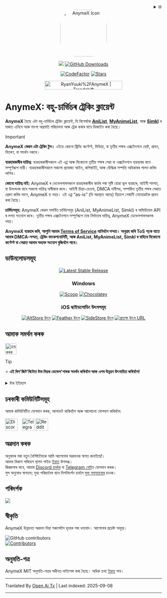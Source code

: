<div align="right">
  <details>
    <summary>🌐</summary>
    <div>
      <div align="center">
        <a href="https://openaitx.github.io/#/view?user=RyanYuuki&project=AnymeX&lang=ar">العربية</a>
        | <a href="https://openaitx.github.io/view.html?user=RyanYuuki&project=AnymeX&lang=as">অসমীয়া</a>
        | <a href="https://openaitx.github.io/#/view?user=RyanYuuki&project=AnymeX&lang=id">Bahasa Indonesia</a>
        | <a href="https://openaitx.github.io/#/view?user=RyanYuuki&project=AnymeX&lang=de">Deutsch</a>
        | <a href="https://openaitx.github.io/#/view?user=RyanYuuki&project=AnymeX&lang=en">English</a>
        | <a href="https://openaitx.github.io/#/view?user=RyanYuuki&project=AnymeX&lang=es">Español</a>
        | <a href="https://openaitx.github.io/#/view?user=RyanYuuki&project=AnymeX&lang=fa">فارسی</a>
        | <a href="https://openaitx.github.io/#/view?user=RyanYuuki&project=AnymeX&lang=fr">Français</a>
        | <a href="https://openaitx.github.io/#/view?user=RyanYuuki&project=AnymeX&lang=hi">হিন্দী</a>
        | <a href="https://openaitx.github.io/#/view?user=RyanYuuki&project=AnymeX&lang=it">ইটালিয়ান</a>
        | <a href="https://openaitx.github.io/#/view?user=RyanYuuki&project=AnymeX&lang=ja">জাপানী</a>
        | <a href="https://openaitx.github.io/#/view?user=RyanYuuki&project=AnymeX&lang=ko">কোৰিয়ান</a>
        | <a href="https://openaitx.github.io/#/view?user=RyanYuuki&project=AnymeX&lang=nl">নেদাৰলেণ্ডছ</a>
        | <a href="https://openaitx.github.io/#/view?user=RyanYuuki&project=AnymeX&lang=pl">পোলিশ</a>
        | <a href="https://openaitx.github.io/#/view?user=RyanYuuki&project=AnymeX&lang=pt">পৰ্তুগীজ</a>
        | <a href="https://openaitx.github.io/#/view?user=RyanYuuki&project=AnymeX&lang=ru">ৰাছিয়ান</a>
        | <a href="https://openaitx.github.io/#/view?user=RyanYuuki&project=AnymeX&lang=th">থাই</a>
        | <a href="https://openaitx.github.io/#/view?user=RyanYuuki&project=AnymeX&lang=tr">তুৰ্কী</a>
        | <a href="https://openaitx.github.io/#/view?user=RyanYuuki&project=AnymeX&lang=vi">ভিয়েটনামী</a>
        | <a href="https://openaitx.github.io/#/view?user=RyanYuuki&project=AnymeX&lang=zh-TW">পৰম্পৰাগত চীন</a>
        | <a href="https://openaitx.github.io/#/view?user=RyanYuuki&project=AnymeX&lang=zh-CN">সৰলীকৃত চীন</a>
      </div>
    </div>
  </details>
</div>
<div align="center">
<img src="https://raw.githubusercontent.com/RyanYuuki/AnymeX/main/assets/images/logo.png" alt='AnymeX Icon' style="border-radius: 50px; height: 150px; width: 150px;">
  
<p align="center">
   <img src="https://img.shields.io/badge/platforms-android_ios_windows_linux_macos-06599d?color=white&labelColor=black&style=for-the-badge"/>
  <a href="https://github.com/RyanYuuki/AnymeX/releases"><img src="https://img.shields.io/github/downloads/RyanYuuki/AnymeX/total?color=white&labelColor=black&label=Downloads&style=for-the-badge" alt="GitHub Downloads"></a>
</p>
<p align="center">
<a href="https://www.codefactor.io/repository/github/RyanYuuki/AnymeX"><img src="https://img.shields.io/codefactor/grade/github/RyanYuuki/AnymeX?color=white&labelColor=black&style=for-the-badge&label=Codefactor" alt="CodeFactor"/></a>
  <!--<a href="https://hosted.weblate.org/engage/echo"><img alt="Weblate project translated" src="https://img.shields.io/weblate/progress/echo?color=white&labelColor=black&label=Translated&style=flat-square"></a>-->
<!-- <a href="https://github.com/RyanYuuki/AnymeX/commits/main">
    <img src="https://img.shields.io/github/last-commit/RyanYuuki/AnymeX?color=white&labelColor=black&label=Latest Commit&style=for-the-badge" alt="GitHub Last Commit">
</a> -->
<a href="https://github.com/RyanYuuki/AnymeX/stargazers">
      <img src="https://img.shields.io/github/stars/RyanYuuki/AnymeX?color=white&labelColor=black&style=for-the-badge" alt="Stars" /></a>
</p>
<a href="https://trendshift.io/repositories/12529" target="_blank"><img src="https://trendshift.io/api/badge/repositories/12529" alt="RyanYuuki%2FAnymeX | Trendshift" style="width: 250px; height: 27.99px;" width="250" height="55"/></a>
</div>

# AnymeX: বহু-চাৰ্ভিচৰ ট্ৰেকিং ক্লায়েন্ট

**AnymeX** হৈছে এটা বহু-চাৰ্ভিচৰ ট্ৰেকিং ক্লায়েন্ট, যি বিশেষকৈ [**AniList**](https://anilist.co/), [**MyAnimeList**](https://myanimelist.net/), আৰু [**Simkl**](https://simkl.com/) ৰ মাজত এনিমে আৰু মাংগা অগ্ৰগতি পৰিচালনা আৰু ট্ৰেক কৰাৰ বাবে ডিজাইন কৰা হৈছে।

> [!IMPORTANT]  
> **AnymeX কেৱল এটা ট্ৰেকিং টুল।** এইয়ে কোনো ষ্ট্ৰিমিং কণ্টেণ্ট, মিডিয়া, বা তৃতীয় পক্ষৰ এক্সটেনশ্যন হোষ্ট, প্ৰদান, বিতৰণ, বা সমৰ্থন নকৰে।  
>  
> **ব্যৱহাৰকাৰীৰ দায়িত্ব:** ব্যৱহাৰকাৰীসকলে এই এপ্প আৰু যিকোনো তৃতীয় পক্ষৰ সেৱা বা এক্সটেনশ্যন ব্যৱহাৰৰ বাবে সম্পূৰ্ণৰূপে দায়ী। ব্যৱহাৰকাৰীসকলে সকলো প্ৰযোজ্য আইন, কপিৰাইট, আৰু বৌদ্ধিক সম্পত্তি অধিকাৰৰ পালন কৰিব লাগিব।  
>  
> **কোনো দায়িত্ব নাই:** AnymeX ৰ ডেভেলপাৰসকলে ব্যৱহাৰকাৰীৰ কাৰ্যৰ পৰা সৃষ্টি হোৱা ভুল ব্যৱহাৰ, আইনী সমস্যা, বা উলংঘনৰ বাবে সকলো দায়িত্ব অস্বীকাৰ কৰে। আইনী চিন্তা-চেতনা, DMCA দাবীসহ, সম্পৰ্কিত তৃতীয় পক্ষৰ সেৱাত প্ৰেৰণ কৰিব লাগে, AnymeX ত নহয়। এই এপ্প “as-is” (যি অৱস্থাত আছে) হিচাপে গেৰান্টি নোহোৱাকৈ প্ৰদান কৰা হৈছে।  
>  
> **চাৰ্ভিচসমূহ:** AnymeX কেৱল সমৰ্থিত চাৰ্ভিচসমূহ (AniList, MyAnimeList, Simkl) ৰ অফিচিয়েল API ৰ লগত সংযোগ কৰে। তৃতীয় পক্ষৰ এক্সটেনশ্যন সম্পূৰ্ণৰূপে তাৰ নিৰ্মাতাৰ দায়িত্ব, AnymeX ডেভেলপাৰসকলৰ নহয়।  
>  
> **AnymeX ব্যৱহাৰ কৰি, আপুনি আমাৰ [Terms of Service](https://raw.githubusercontent.com/RyanYuuki/AnymeX/main/./TOS.md) মানিবলৈ সম্মত। অনুগ্ৰহ কৰি ToS পঢ়ক যাতে আমাৰ DMCA-সম্মত, ট্ৰেকিং ফাংকশ্যনালিটী, আৰু AniList, MyAnimeList, Simkl ৰ বাহিৰে যিকোনো কণ্টেণ্ট বা সেৱাত আমাৰ অব্যক্ত সংযোগ বুজিবলৈ পাৰে।**

## ডাউনলোডসমূহ

<div align="center">
  <p>
    <a href="https://github.com/RyanYuuki/AnymeX/releases/latest"><img src="https://img.shields.io/github/v/release/RyanYuuki/AnymeX?color=white&labelColor=black&display_name=tag&style=for-the-badge&label=Stable" alt="Latest Stable Release"/></a>
  </p>
  
### Windows
  <p>
    <a href="/INSTALLATION.md"><img src="https://img.shields.io/badge/Scoop-AnymeX-white?style=for-the-badge&labelColor=black" alt="Scoop"/></a>
    <a href="/INSTALLATION.md"><img src="https://img.shields.io/badge/Chocolatey-com.ryan.anymex-white?style=for-the-badge&labelColor=black" alt="Chocolatey"/></a>
  </p>
</div>

<div align="center">
  
### iOS ছাইডলোডিং উৎসসমূহ
  <p>
    <a href="https://intradeus.github.io/http-protocol-redirector?r=altstore://source?url=https://raw.githubusercontent.com/RyanYuuki/AnymeX/refs/heads/main/repo/source.json"><img alt="AltStore উৎস" src="https://img.shields.io/badge/open_in_app-_?style=for-the-badge&label=AltStore&labelColor=black&color=white"></a>
    <a href="https://intradeus.github.io/http-protocol-redirector?r=feather://source/https://raw.githubusercontent.com/RyanYuuki/AnymeX/refs/heads/main/repo/source.json"><img alt="Feather উৎস" src="https://img.shields.io/badge/open_in_app-_?style=for-the-badge&label=Feather&labelColor=black&color=white"></a>
    <a href="https://intradeus.github.io/http-protocol-redirector?r=sidestore://source?url=https://raw.githubusercontent.com/RyanYuuki/AnymeX/refs/heads/main/repo/source.json"><img alt="SideStore উৎস" src="https://img.shields.io/badge/open_in_app-_?style=for-the-badge&label=SideStore&labelColor=black&color=white"></a>
    <a href="https://raw.githubusercontent.com/RyanYuuki/AnymeX/refs/heads/main/repo/source.json"><img alt="প্ৰত্যক্ষ উৎস URL" src="https://img.shields.io/badge/copy_%2F_paste-_?style=for-the-badge&label=Direct%20Source%20URL&labelColor=black&color=white"></a>
  </p>
</div>

<!--## স্ক্ৰীনশ্বটসমূহ

| মুখ্য পৃষ্ঠা                                                                                                                                        | সন্ধান                                                                                                                                        | বিৱৰণ                                                                                                                      | লাইব্ৰেৰী                                                                                                              |
| ---------------------------------------------------------------------------------------------------------------------------------------------- | ----------------------------------------------------------------------------------------------------------------------------------------------- | ---------------------------------------------------------------------------------------------------------------------------- | -------------------------------------------------------------------------------------------------------------------- |
|![মুখ্য পৃষ্ঠাত বহু শিতান থকা, আপুনি পঢ়া বা চোৱা বস্তুসমূহ।](https://raw.githubusercontent.com/RyanYuuki/AnymeX/main/github_assets/android/Home-portrait.png) | ![JoJo’s Bizarre Adventure ৰ সন্ধান ফলাফল দেখুৱোৱা সন্ধান পৃষ্ঠা।](https://raw.githubusercontent.com/RyanYuuki/AnymeX/main/github_assets/android/Search-portrait.png) | ![Re:Zero Kara Hajimeru Isekai Seikatsu ৰ বিৱৰণ পৃষ্ঠা।](https://raw.githubusercontent.com/RyanYuuki/AnymeX/main/github_assets/android/Details-portrait.png) | ![ব্যৱহাৰকাৰীৰ চাই থকা তালিকা দেখুৱোৱা লাইব্ৰেৰী পৃষ্ঠা।](https://raw.githubusercontent.com/RyanYuuki/AnymeX/main/github_assets/android/Library-portrait.png) |

<!-- স্ক্ৰীনশ্বট তৈয়াৰ হ'লে পুনৰ যোগ কৰিম
### 💻 ডেস্কটপ
<div style="display: flex; flex-wrap: wrap; justify-content: space-between;">
    <img src="https://github.com/RyanYuuki/AnymeX/blob/main/github_assets/desktop/preview_1.png" width="100%" style="margin: 0;" />
    <img src="https://github.com/RyanYuuki/AnymeX/blob/main/github_assets/desktop/preview_2.png" width="100%" style="margin: 0;" />
</div>-->

## আমাক সমৰ্থন কৰক

<a href='https://ko-fi.com/ryanyuuki7' target='_blank'><img height='36' style='border:0px;height:36px;' src='https://storage.ko-fi.com/cdn/kofi1.png?v=3' border='0' alt='ক্ৰয় কৰক মোৰ বাবে কফি ko-fi.com ত' /></a>

> [!TIP]
> ⭐ **এই ৰিপ'জিট'ৰিটোত ষ্টাৰ দিয়ক ডেভেল'পাৰক সমৰ্থন কৰিবলৈ আৰু এপৰ উন্নয়ন উৎসাহিত কৰিবলৈ!**

<details>
  <summary>ষ্টাৰ ইতিহাস</summary>
  <a href="https://github.com/RyanYuuki/AnymeX/stargazers">
      <img alt="ষ্টাৰ ইতিহাস চার্ট" src="https://starchart.cc/RyanYuuki/AnymeX.svg?variant=adaptive" width="370" height="235" />
  </a>
</details>

## চৰকাৰী কমিউনিটিসমূহ

আমাৰ কমিউনিটিত যোগদান কৰক, আপডেট থাকিবলৈ আৰু আলোচনা যোগদান কৰিবলৈ:

<a href="https://discord.gg/5gAHhMvTcx" style="margin-right: 10px; display: inline-block;"><img src="https://files.catbox.moe/tb0004.png" alt="Discord" height="40" style="vertical-align: middle;"></a>
<a href="https://t.me/AnymeX_Discussion" style="display: inline-block;"><img src="https://files.catbox.moe/z66xwr.png" alt="Telegram" height="40" style="vertical-align: middle;"></a>
<a href="https://www.reddit.com/r/AnymeX_/" style="display: inline-block;"><img src="https://cdn3.iconfinder.com/data/icons/2018-social-media-black-and-white-logos/1000/2018_social_media_popular_app_logo_reddit-1024.png" alt="Reddit" height="40" style="vertical-align: middle;"></a>

## অৱদান কৰক

অনুবাদৰ পৰা নতুন বৈশিষ্ট্যলৈকে আমি আপোনাৰ অৱদানক স্বাগত জনাইছোঁ।  
আমাৰ বিকাশ পৰিৱেশ স্থাপন গাইড [ইয়াত](https://raw.githubusercontent.com/RyanYuuki/AnymeX/main/./DEVELOPMENT.md) উপলব্ধ।  
জিজ্ঞাসাৰ বাবে, আমাৰ [Discord চাৰ্ভাৰ](https://discord.gg/5gAHhMvTcx) বা [Telegram গোট](https://t.me/AnymeX_Discussion)ত যোগদান কৰক।  
পুল অনুৰোধ স্বাগতম; মুখ্য পৰিৱর্তনৰ বাবে দিশনিদৰ্শন চাবলৈ [মুক্ত সমস্যাবোৰ](https://github.com/RyanYuuki/AnymeX/issues) চাওক।

<!--<details>
<summary>Weblate Translation Graph</summary>
<a href="https://hosted.weblate.org/projects/echo/#languages"><img src="https://hosted.weblate.org/widget/echo/app/multi-auto.svg" alt="Translation status" /></a>
</details>-->

## পৰিদৰ্শক

<img src="https://count.getloli.com/@ryanyuuki?name=anymex&theme=rule34&padding=8&offset=0&align=top&scale=1&pixelated=1&darkmode=auto" />

## স্বীকৃতি

AnymeX উন্নয়নত অৱদান দিয়া সকলোলৈ হৃদয়ৰ পৰা ধন্যবাদ।
আপোনাৰ প্ৰচেষ্টা অমূল্য।

<a href="https://github.com/RyanYuuki/AnymeX/graphs/contributors">
  <img alt="GitHub contributors" src="https://img.shields.io/github/contributors/RyanYuuki/AnymeX?style=flat-square&label=Contributors%20%3A&labelColor=%230f1318&color=%230f1318" align="left">
</a>
<br>
<a href="https://github.com/RyanYuuki/AnymeX/graphs/contributors">
  <img src="https://contrib.rocks/image?repo=RyanYuuki/AnymeX" alt="Contributors">
</a>

## অনুমতি-পত্র

AnymeX MIT অনুমতি-পত্ৰৰ অধীনত লাইসেন্স কৰা হৈছে। অধিক তথ্য [ইয়াত](https://raw.githubusercontent.com/RyanYuuki/AnymeX/main/LICENSE.md) পাব।


---

Tranlated By [Open Ai Tx](https://github.com/OpenAiTx/OpenAiTx) | Last indexed: 2025-09-08

---